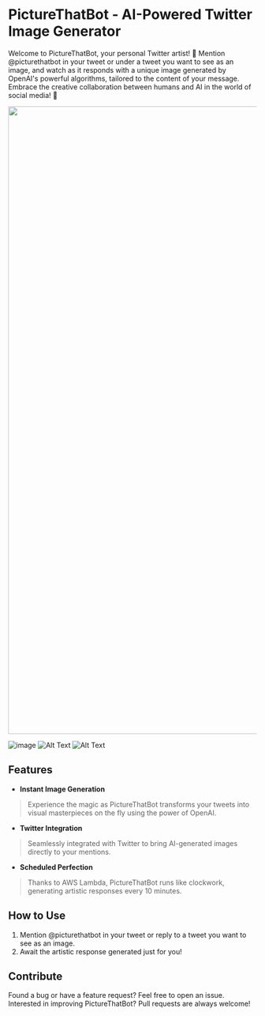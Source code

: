 # PictureThatBot - AI-Powered Twitter Image Generator

Welcome to PictureThatBot, your personal Twitter artist! 🎨 Mention @picturethatbot in your tweet or under a tweet you want to see as an image, and watch as it responds with a unique image generated by OpenAI's powerful algorithms, tailored to the content of your message. Embrace the creative collaboration between humans and AI in the world of social media! 🚀

<img src=assets/README1.png width="1068" height="1270">

![image](assets/README1.png)
![Alt Text](assets/README2.png)
![Alt Text](assets/README3.png)

## Features

- __Instant Image Generation__

<blockquote>
Experience the magic as PictureThatBot transforms your tweets into visual masterpieces on the fly using the power of OpenAI.
</blockquote>

- __Twitter Integration__

<blockquote>
Seamlessly integrated with Twitter to bring AI-generated images directly to your mentions.
</blockquote>
 
- __Scheduled Perfection__
 
<blockquote>
Thanks to AWS Lambda, PictureThatBot runs like clockwork, generating artistic responses every 10 minutes.
</blockquote>

## How to Use

1. Mention @picturethatbot in your tweet or reply to a tweet you want to see as an image.
2. Await the artistic response generated just for you!

## Contribute

Found a bug or have a feature request? Feel free to open an issue.
Interested in improving PictureThatBot? Pull requests are always welcome!
